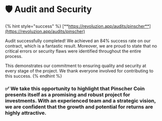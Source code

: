 # 🛡 Audit and Security

{% hint style="success" %}
[**https://revoluzion.app/audits/pinscher**](https://revoluzion.app/audits/pinscher)

Audit successfully completed! We achieved an 84% success rate on our contract, which is a fantastic result. Moreover, we are proud to state that no critical errors or security flaws were identified throughout the entire process.

This demonstrates our commitment to ensuring quality and security at every stage of the project. We thank everyone involved for contributing to this success.
{% endhint %}

### ✅ We take this opportunity to highlight that Pinscher Coin presents itself as a promising and robust project for investments. With an experienced team and a strategic vision, we are confident that the growth and potential for returns are highly attractive. 
